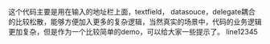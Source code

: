 这个代码主要是用在输入的地址栏上面，textfield， datasouce，delegate耦合的比较松散，能够方便加入更多的复杂逻辑，当然真实的场景中，代码的业务逻辑更加复杂，但是作为一个比较简单的demo，可以给大家一些提示了。
line12345

